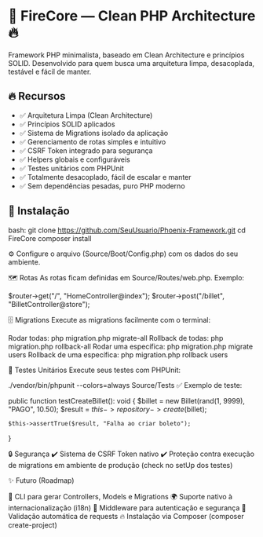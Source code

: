 # 🚀 FireCore — Clean PHP Architecture 🔥

Framework PHP minimalista, baseado em Clean Architecture e princípios SOLID. Desenvolvido para quem busca uma arquitetura limpa, desacoplada, testável e fácil de manter.

## 🔥 Recursos

- ✅ Arquitetura Limpa (Clean Architecture)
- ✅ Princípios SOLID aplicados
- ✅ Sistema de Migrations isolado da aplicação
- ✅ Gerenciamento de rotas simples e intuitivo
- ✅ CSRF Token integrado para segurança
- ✅ Helpers globais e configuráveis
- ✅ Testes unitários com PHPUnit
- ✅ Totalmente desacoplado, fácil de escalar e manter
- ✅ Sem dependências pesadas, puro PHP moderno

## 🚀 Instalação

bash:
git clone https://github.com/SeuUsuario/Phoenix-Framework.git
cd FireCore
composer install

⚙️ Configure o arquivo (Source/Boot/Config.php) com os dados do seu ambiente.

🗺️ Rotas
As rotas ficam definidas em Source/Routes/web.php.
Exemplo:

$router->get("/", "HomeController@index");
$router->post("/billet", "BilletController@store");

🗄️ Migrations
Execute as migrations facilmente com o terminal:

Rodar todas: php migration.php migrate-all
Rollback de todas: php migration.php rollback-all
Rodar uma específica: php migration.php migrate users
Rollback de uma específica: php migration.php rollback users

🧪 Testes Unitários
Execute seus testes com PHPUnit:

./vendor/bin/phpunit --colors=always Source/Tests
✅ Exemplo de teste:

public function testCreateBillet(): void
{
    $billet = new Billet(rand(1, 9999), "PAGO", 10.50);
    $result = $this->repository->create($billet);

    $this->assertTrue($result, "Falha ao criar boleto");
}

🔒 Segurança
✔️ Sistema de CSRF Token nativo
✔️ Proteção contra execução de migrations em ambiente de produção (check no setUp dos testes)

✨ Futuro (Roadmap)

🔧 CLI para gerar Controllers, Models e Migrations
🌍 Suporte nativo à internacionalização (i18n)
🔗 Middleware para autenticação e segurança
📜 Validação automática de requests
🔥 Instalação via Composer (composer create-project)